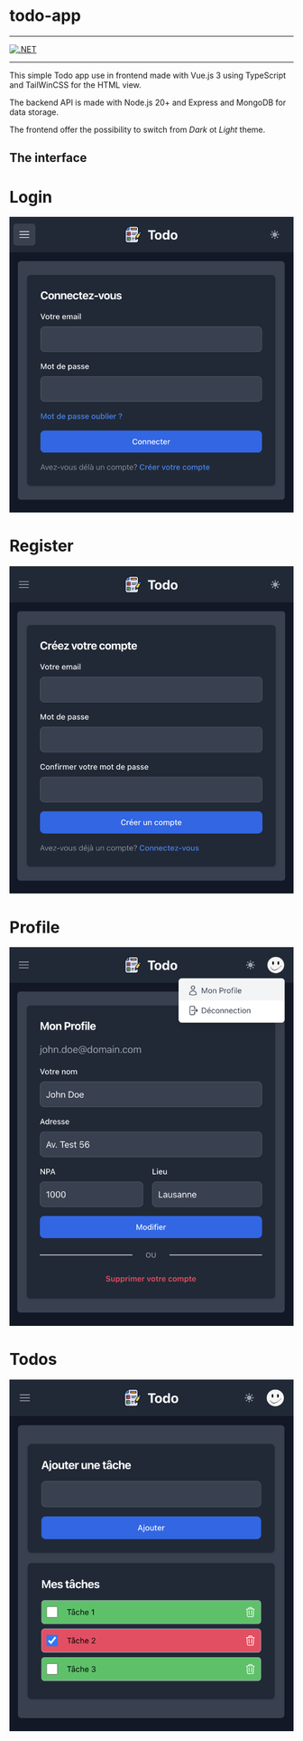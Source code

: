 # todo-app

---

[![.NET](https://github.com/ETML-Midicix/PORTFOLIO_ASP_PENDU_CICD_ATO_AMD/actions/workflows/dotnet.yml/badge.svg?branch=main)](https://github.com/ETML-Midicix/PORTFOLIO_ASP_PENDU_CICD_ATO_AMD/actions/workflows/dotnet.yml)

---

This simple Todo app use in frontend made with Vue.js 3 using TypeScript and 
TailWinCSS for the HTML view.

The backend API is made with Node.js 20+ and Express and MongoDB for data storage.

The frontend offer the possibility to switch from *Dark* ot *Light* theme.

## The interface

# Login

![Login](./img/login.png)

# Register

![Register](./img/register.png)

# Profile

![Profile](./img/profile.png)

# Todos

![Todos](./img/tasks.png)
